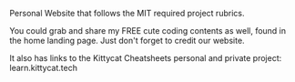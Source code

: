 Personal Website that follows the MIT required project rubrics. 

You could grab and share my FREE cute coding contents as well, found in the home landing page. Just don't forget to credit our website.

It also has links to the Kittycat Cheatsheets personal and private project: learn.kittycat.tech

